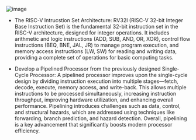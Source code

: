 ![image](https://github.com/user-attachments/assets/880fdfa8-1b14-4be5-a711-0e9db672abb5)

- The RISC-V Intrucstion Set Architecture:
RV32I (RISC-V 32-bit Integer Base Instruction Set) is the fundamental 32-bit instruction set in the RISC-V architecture, designed for integer operations.
It includes arithmetic and logic instructions (ADD, SUB, AND, OR, XOR), control flow instructions (BEQ, BNE, JAL, JR) to manage program execution, and memory access instructions (LW, SW) for reading and writing data, providing a complete set of operations for basic computing tasks.

- Develop a Pipelined Processor from the previously designed Single-Cycle Processor: 
A pipelined processor improves upon the single-cycle design by dividing instruction execution into multiple stages—fetch, decode, execute, memory access, and write-back.
This allows multiple instructions to be processed simultaneously, increasing instruction throughput, improving hardware utilization, and enhancing overall performance.
Pipelining introduces challenges such as data, control, and structural hazards, which are addressed using techniques like forwarding, branch prediction, and hazard detection.
Overall, pipelining is a key advancement that significantly boosts modern processor efficiency.
